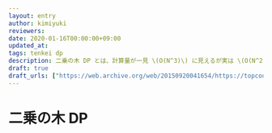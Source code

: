 ```yaml
---
layout: entry
author: kimiyuki
reviewers:
date: 2020-01-16T00:00:00+09:00
updated_at:
tags: tenkei dp
description: 二乗の木 DP とは、計算量が一見 \(O(N^3)\) に見えるが実は \(O(N^2)\) であるようなある種類の木 DP のこと。実装方法と計算量による DP の分類のひとつ。
draft: true
draft_urls: ["https://web.archive.org/web/20150920041654/https://topcoder.g.hatena.ne.jp/iwiwi/20120428/1335635594", "https://snuke.hatenablog.com/entry/2019/01/15/211812"]
---
```


# 二乗の木 DP
